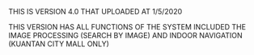 THIS IS VERSION 4.0 THAT UPLOADED AT 1/5/2020

THIS VERSION HAS ALL FUNCTIONS OF THE SYSTEM INCLUDED THE IMAGE PROCESSING (SEARCH BY IMAGE) AND INDOOR NAVIGATION
(KUANTAN CITY MALL ONLY)


